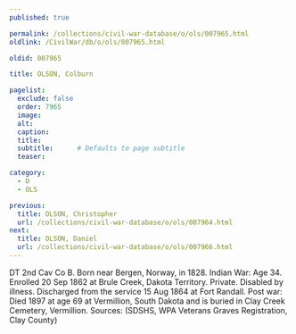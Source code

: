 ```yaml
---
published: true

permalink: /collections/civil-war-database/o/ols/007965.html
oldlink: /CivilWar/db/o/ols/007965.html

oldid: 007965

title: OLSON, Colburn

pagelist:
  exclude: false
  order: 7965
  image: 
  alt:
  caption:
  title:
  subtitle:      # Defaults to page subtitle
  teaser:

category: 
  - O 
  - OLS

previous:
  title: OLSON, Christopher
  url: /collections/civil-war-database/o/ols/007964.html  
next:
  title: OLSON, Daniel
  url: /collections/civil-war-database/o/ols/007966.html   
---
```

DT 2nd Cav Co B. Born near Bergen, Norway, in 1828. Indian War: Age 34. Enrolled 20 Sep 1862 at Brule Creek, Dakota Territory. Private. Disabled by illness. Discharged from the service 15 Aug 1864 at Fort Randall. Post war: Died 1897 at age 69 at Vermillion, South Dakota and is buried in Clay Creek Cemetery, Vermillion. Sources: (SDSHS, WPA Veterans Graves Registration, Clay County)